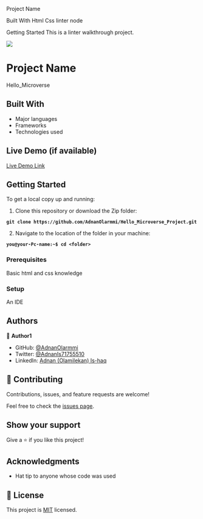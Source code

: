 Project Name


Built With
Html
Css
linter
node

Getting Started
This is a linter walkthrough project.



![](https://img.shields.io/badge/Microverse-blueviolet)

# Project Name

Hello_Microverse


## Built With

- Major languages
- Frameworks
- Technologies used

## Live Demo (if available)

[Live Demo Link](https://livedemo.com)


## Getting Started

To get a local copy up and running:

1. Clone this repository or download the Zip folder:

**``git clone https://github.com/AdnanOlarmmi/Hello_Microverse_Project.git``**

2. Navigate to the location of the folder in your machine:

**``you@your-Pc-name:~$ cd <folder>``**


### Prerequisites

Basic html and css knowledge

### Setup

An IDE



## Authors

👤 **Author1**

- GitHub: [@AdnanOlarmmi](https://github.com/adnanolarmmi)
- Twitter: [@AdnanIs71755510](https://twitter.com/AdnanIs71755510)
- LinkedIn: [Adnan (Olamilekan) Is-haq](https://linkedin.com/in/adnan-is-haq-olamilekan)

## 🤝 Contributing

Contributions, issues, and feature requests are welcome!

Feel free to check the [issues page](https://github.com/AdnanOlarmmi/Hello_Microverse_Project/issues).

## Show your support

Give a ⭐️ if you like this project!

## Acknowledgments

- Hat tip to anyone whose code was used

## 📝 License

This project is [MIT](./MIT.md) licensed.
